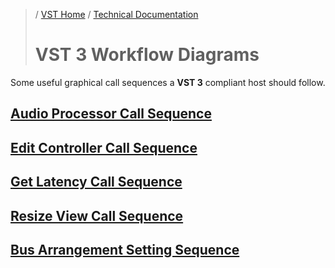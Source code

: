 >/ [VST Home](../../Index.md) / [Technical Documentation](../Index.md)
>
># VST 3 Workflow Diagrams

Some useful graphical call sequences a **VST 3** compliant host should follow.

## [Audio Processor Call Sequence](../Workflow+Diagrams/Audio+Processor+Call+Sequence.md)

## [Edit Controller Call Sequence](../Workflow+Diagrams/Edit+Controller+Call+Sequence.md)

## [Get Latency Call Sequence](../Workflow+Diagrams/Get+Latency+Call+Sequence.md)

## [Resize View Call Sequence](../Workflow+Diagrams/Resize+View+Call+Sequence.md)

## [Bus Arrangement Setting Sequence](../Workflow+Diagrams/Bus+Arrangement+Setting+Sequence.md)